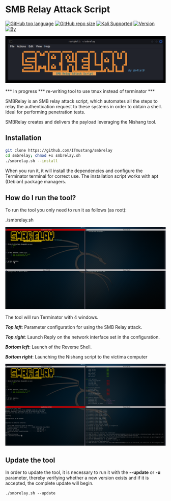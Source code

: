 # SMB Relay Attack Script

[![GitHub top language](https://img.shields.io/github/languages/top/m4lal0/smbrelay?logo=gnu-bash&style=for-the-badge)](#)
[![GitHub repo size](https://img.shields.io/github/repo-size/m4lal0/smbrelay?logo=webpack&style=for-the-badge)](#)
[![Kali Supported](https://img.shields.io/badge/Kali-Supported-blue?style=for-the-badge&logo=kali-linux)](#)
[![Version](https://img.shields.io/badge/Version-1.0.2-blue?style=for-the-badge)](#)
[![By](https://img.shields.io/badge/By-m4lal0-green?style=for-the-badge&logo=github)](#)

![SMBRelay](./images/name.png)

*** In progress *** re-writing tool to use tmux instead of terminator ***

SMBRelay is an SMB relay attack script, which automates all the steps to relay the authentication request to these systems in order to obtain a shell. Ideal for performing penetration tests.

SMBRelay creates and delivers the payload leveraging the Nishang tool.

## Installation

```bash
git clone https://github.com/ITmustang/smbrelay
cd smbrelay; chmod +x smbrelay.sh
./smbrelay.sh --install
```

When you run it, it will install the dependencies and configure the Terminator terminal for correct use. The installation script works with apt (Debian) package managers.

## How do I run the tool?

To run the tool you only need to run it as follows (as root):

./smbrelay.sh

![SMBRelay](./images/smbrelay.png)

The tool will run Terminator with 4 windows.

***Top left***: Parameter configuration for using the SMB Relay attack.

***Top right***: Launch Reply on the network interface set in the configuration.

***Bottom left***: Launch of the Reverse Shell.

***Bottom right***: Launching the Nishang script to the victima computer

![SMBRelay](./images/smbrelay3.png)

## Update the tool

In order to update the tool, it is necessary to run it with the **--update** or **-u** parameter, thereby verifying whether a new version exists and if it is accepted, the complete update will begin.

```
./smbrelay.sh --update
```
